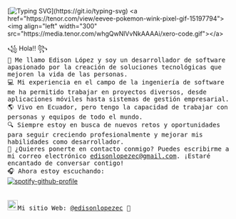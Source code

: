 [![Typing SVG](https://readme-typing-svg.herokuapp.com?color=1c3469&size=30&width=900&lines=¡Hola!+Mi+nombre+es+Edison.;Estudio+Ingenieria+de+Software+en+la+UTA.;Me+gustan+los+algoritmos.;Me+gustan+los+gatos.)](https://git.io/typing-svg)
<a href="https://tenor.com/view/eevee-pokemon-wink-pixel-gif-15197794"><img align="left" width="300" src="https://media.tenor.com/whgQwNlVvNkAAAAi/xero-code.gif"></a>

꧁ Hola!! ꧂<br><samp>
  👋 Me llamo Edison López y soy un desarrollador de software apasionado por la creación de soluciones tecnológicas que mejoren la vida de las personas. <br> 
  💻 Mi experiencia en el campo de la ingeniería de software me ha permitido trabajar en proyectos diversos, desde aplicaciones móviles hasta sistemas de gestión empresarial. <br>
  🌎 Vivo en Ecuador, pero tengo la capacidad de trabajar con personas y equipos de todo el mundo. <br>
  🔍 Siempre estoy en busca de nuevos retos y oportunidades para seguir creciendo profesionalmente y mejorar mis habilidades como desarrollador. <br>
  📧 ¿Quieres ponerte en contacto conmigo? Puedes escribirme a mi correo electrónico edisonlopezec@gmail.com. ¡Estaré encantado de conversar contigo! <br>
  🎧 Ahora estoy escuchando: <br></samp>
[![spotify-github-profile](https://spotify-github-profile.vercel.app/api/view?uid=31jypfxmi2diskhvl6uxv4rajota&cover_image=true&theme=novatorem&show_offline=false&background_color=121212&interchange=false&bar_color=53b14f&bar_color_cover=false)](https://github.com/kittinan/spotify-github-profile)
<br><br><br>
<samp><img src="https://images.vexels.com/media/users/3/205387/isolated/preview/9e5a4a16e78a187fc3e47fc6e2c5f03a-trazo-de-icono-de-sitio-web-de-internet.png" width="23">Mi sitio Web: [@edisonlopezec](https://edisonlg-ec.vercel.app/) 💭

